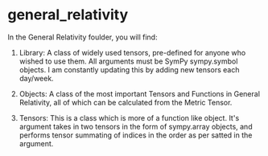 # general_relativity

In the General Relativity foulder, you will find:

1. Library: A class of widely used tensors, pre-defined for anyone who wished to use them. All arguments must be SymPy sympy.symbol objects.
I am constantly updating this by adding new tensors each day/week.

2. Objects: A class of the most important Tensors and Functions in General Relativity, all of which can be calculated from the Metric Tensor.

3. Tensors: This is a class which is more of a function like object. It's argument takes in two tensors in the form of sympy.array objects,
and performs tensor summating of indices in the order as per satted in the argument.
